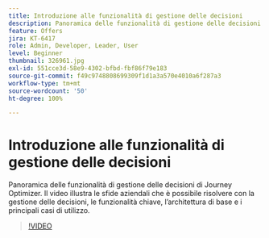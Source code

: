 ```yaml
---
title: Introduzione alle funzionalità di gestione delle decisioni
description: Panoramica delle funzionalità di gestione delle decisioni di Journey Optimizer.
feature: Offers
jira: KT-6417
role: Admin, Developer, Leader, User
level: Beginner
thumbnail: 326961.jpg
exl-id: 551cce3d-58e9-4302-bfbd-fbf86f79e183
source-git-commit: f49c9748808699309f1d1a3a570e4010a6f287a3
workflow-type: tm+mt
source-wordcount: '50'
ht-degree: 100%

---
```


# Introduzione alle funzionalità di gestione delle decisioni

Panoramica delle funzionalità di gestione delle decisioni di Journey Optimizer. Il video illustra le sfide aziendali che è possibile risolvere con la gestione delle decisioni, le funzionalità chiave, l’architettura di base e i principali casi di utilizzo.


>[!VIDEO](https://video.tv.adobe.com/v/326961?quality=12&learn=on)
